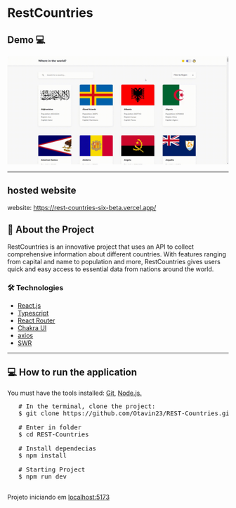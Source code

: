 # RestCountries

## Demo 💻 


<img src=".github/RESTCountries.gif" alt="" />
<hr>
 
## hosted website 

website: <a ahref="https://rest-countries-six-beta.vercel.app/" target="_blank">https://rest-countries-six-beta.vercel.app/</a>

## 📔 About the Project

RestCountries is an innovative project that uses an API to collect comprehensive information about different countries. With features ranging from capital and name to population and more, RestCountries gives users quick and easy access to essential data from nations around the world.


### 🛠 Technologies

<ul>
   <li>
      <a href="https://react.dev/" target="_blank">React.js</a>
   </li>
    <li>
      <a href="https://www.typescriptlang.org/" target="_blank">Typescript</a>
   </li> 
    <li>
      <a href="https://reactrouter.com/en/main" target="_blank">React Router</a>
   </li>    
   <li>
      <a href="https://chakra-ui.com/getting-started" target="_blank">Chakra UI</a>
   </li>    
      <li>
      <a href="https://axios-http.com/ptbr/docs/api_intro" target="_blank">axios</a>
   </li>    
      </li>    
      <li>
      <a href="https://swr.vercel.app/pt-BR" target="_blank">SWR</a>
   </li>    
</ul>

<hr>

## 💻 How to run the application

You must have the tools installed: <a href="https://git-scm.com/" target="_blank">Git</a>, <a href="https://nodejs.org/en" target="_blank">Node.js.</a>

<pre>
   # In the terminal, clone the project:
   $ git clone https://github.com/Otavin23/REST-Countries.git
   
   # Enter in folder
   $ cd REST-Countries

   # Install dependecias
   $ npm install

   # Starting Project 
   $ npm run dev   

</pre>

Projeto iniciando em <a href="">localhost:5173</a>
